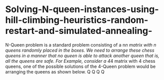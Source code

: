 # Solving-N-queen-instances-using-hill-climbing-heuristics-random-restart-and-simulated-annealing-
N-Queen problem is a standard problem consisting of a n*n matrix with n queens randomly placed in the boxes. We need to arrange these chess queens in a manner that no queen is able to attack another queen that is, all the queens are safe. For Example, consider a 4*4 matrix with 4 chess queens, one of the possible solutions of the 4-Queen problem would be arranging the queens as shown below.    Q           Q Q           Q
